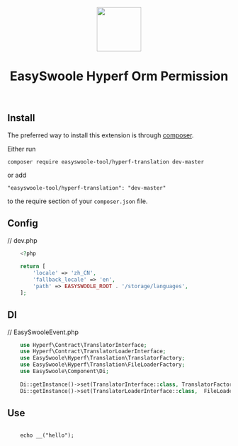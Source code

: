 <p align="center">
    <a href="https://www.easyswoole.com/" target="_blank">
        <img src="https://raw.githubusercontent.com/easy-swoole/easyswoole/3.x/easyswoole.png" height="100px">
    </a>
    <h1 align="center">EasySwoole Hyperf Orm Permission </h1>
    <br>
</p>

Install
------------

The preferred way to install this extension is through [composer](http://getcomposer.org/download/).

Either run

```
composer require easyswoole-tool/hyperf-translation dev-master
```

or add

```
"easyswoole-tool/hyperf-translation": "dev-master"
```
to the require section of your `composer.json` file.


Config
------------
// dev.php
```php
    <?php
    
    return [
        'locale' => 'zh_CN',
        'fallback_locale' => 'en',
        'path' => EASYSWOOLE_ROOT . '/storage/languages',
    ];

```

DI
------------
// EasySwooleEvent.php
```php
    use Hyperf\Contract\TranslatorInterface;
    use Hyperf\Contract\TranslatorLoaderInterface;
    use EasySwoole\Hyperf\Translation\TranslatorFactory;
    use EasySwoole\Hyperf\Translation\FileLoaderFactory;
    use EasySwoole\Component\Di;
    
    Di::getInstance()->set(TranslatorInterface::class, TranslatorFactory::class);
    Di::getInstance()->set(TranslatorLoaderInterface::class,  FileLoaderFactory::class, []);
```
Use
------

```

    echo __("hello");
```

